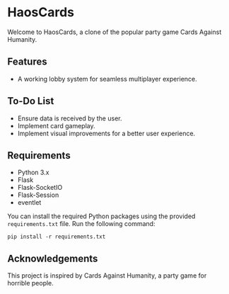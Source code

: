 # HaosCards

Welcome to HaosCards, a clone of the popular party game Cards Against Humanity.

## Features

- A working lobby system for seamless multiplayer experience.

## To-Do List

- Ensure data is received by the user.
- Implement card gameplay.
- Implement visual improvements for a better user experience.

## Requirements

- Python 3.x
- Flask
- Flask-SocketIO
- Flask-Session
- eventlet

You can install the required Python packages using the provided `requirements.txt` file. Run the following command:

```
pip install -r requirements.txt
```
## Acknowledgements

This project is inspired by Cards Against Humanity, a party game for horrible people.
